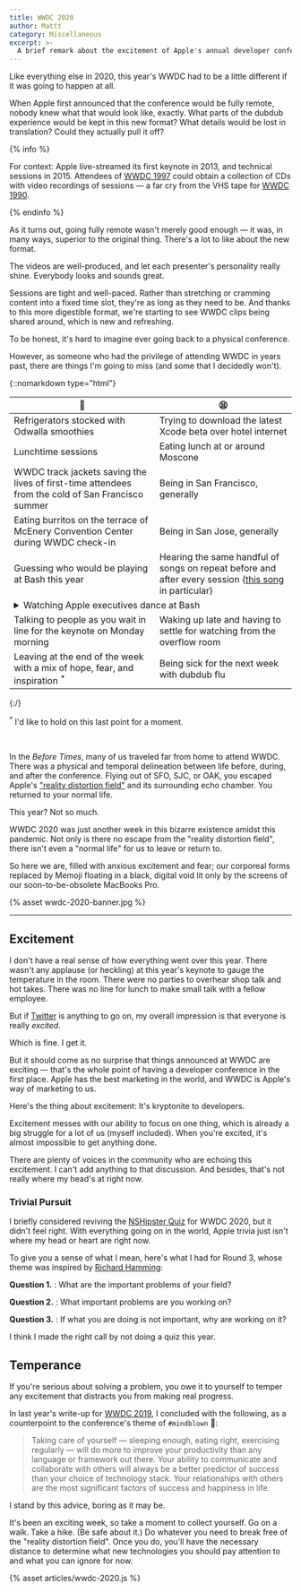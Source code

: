 ```yaml
---
title: WWDC 2020
author: Mattt
category: Miscellaneous
excerpt: >-
  A brief remark about the excitement of Apple's annual developer conference.
---
```


Like everything else in 2020,
this year's WWDC had to be a little different
if it was going to happen at all.

When Apple first announced that the conference would be fully remote,
nobody knew what that would look like, exactly.
What parts of the dubdub experience would be kept in this new format?
What details would be lost in translation?
Could they actually pull it off?

{% info %}

For context:
Apple live-streamed its first keynote in 2013,
and technical sessions in 2015.
Attendees of [WWDC 1997][wwdc 1997] could obtain a collection of CDs
with video recordings of sessions —
a far cry from the VHS tape for [WWDC 1990][wwdc 1990].

{% endinfo %}

As it turns out,
going fully remote wasn't merely good enough —
it was, in many ways, superior to the original thing.
There's a lot to like about the new format.

The videos are well-produced,
and let each presenter's personality really shine.
Everybody looks and sounds great.

Sessions are tight and well-paced.
Rather than stretching or cramming content into a fixed time slot,
they're as long as they need to be.
And thanks to this more digestible format,
we're starting to see WWDC clips being shared around,
which is new and refreshing.

To be honest,
it's hard to imagine ever going back to a physical conference.

However,
as someone who had the privilege of attending WWDC in years past,
there are things I'm going to miss
(and some that I decidedly won't).

{::nomarkdown type="html"}
<table>

<thead>
<tr>
<th>🥰</th>
<th>😫</th>
</tr>
</thead>

<tbody>

<tr>
<td>Refrigerators stocked with Odwalla smoothies</td>
<td>Trying to download the latest Xcode beta over hotel internet</td>
</tr>


<tr>
<td>Lunchtime sessions</td>
<td>Eating lunch at or around Moscone</td> 
</tr>

<tr>
<td>WWDC track jackets saving the lives of first-time attendees from the cold of San Francisco summer</td>
<td>Being in San Francisco, generally</td>
</tr>

<tr>
<td>Eating burritos on the terrace of McEnery Convention Center during WWDC check-in</td>
<td>Being in San Jose, generally</td>
</tr>

<tr>
<td>Guessing who would be playing at Bash this year</td>
<td>Hearing the same handful of songs on repeat before and after every session
(<a href="https://music.apple.com/us/album/animal/1471689800?i=1471689803">this song</a> in particular) </td>
</tr>

<tr>
<td colspan="2">

<details>
<summary>Watching Apple executives dance at Bash</summary>
<video preload="none" width="636" height="290" controls>
    <source src="{% asset wwdc-2020-apple-executives-dancing.mp4 @path %}" type="video/mp4"/>
</video>
</details>
</td>
</tr>

<tr>
<td>Talking to people as you wait in line for the keynote on Monday morning</td>
<td>Waking up late and having to settle for watching from the overflow room</td>
</tr>

<tr>
<td>Leaving at the end of the week with a mix of hope, fear, and inspiration <sup>*</sup></td>
<td>Being sick for the next week with dubdub flu</td>

</table>
{:/}


<sup>*</sup> I'd like to hold on this last point for a moment.

<br/>

In the _Before Times_,
many of us traveled far from home to attend WWDC.
There was a physical and temporal delineation
between life before, during, and after the conference.
Flying out of <abbr>SFO</abbr>, <abbr>SJC</abbr>, or <abbr>OAK</abbr>,
you escaped Apple's ["reality distortion field"][folklore] 
and its surrounding echo chamber.
You returned to your normal life.

This year? Not so much.

WWDC 2020 was just another week in this bizarre existence amidst this pandemic.
Not only is there no escape from the "reality distortion field",
there isn't even a "normal life" for us to leave or return to.

So here we are,
filled with anxious excitement and fear;
our corporeal forms replaced by
Memoji floating in a black, digital void
lit only by the screens of our soon-to-be-obsolete MacBooks Pro.

{% asset wwdc-2020-banner.jpg %}

* * *

## Excitement

I don't have a real sense of how everything went over this year.
There wasn't any applause (or heckling) at this year's keynote
to gauge the temperature in the room.
There were no parties to overhear shop talk and hot takes.
There was no line for lunch
to make small talk with a fellow employee.

But if [Twitter][#wwdc20] is anything to go on,
my overall impression is that everyone is really _excited_.

Which is fine. I get it.

But it should come as no surprise that things announced at WWDC are exciting —
that's the whole point of having a developer conference in the first place.
Apple has the best marketing in the world,
and WWDC is Apple's way of marketing to us.

Here's the thing about excitement:
It's kryptonite to developers.

Excitement messes with our ability to focus on one thing,
which is already a big struggle for a lot of us (myself included).
When you're excited,
it's almost impossible to get anything done.

There are plenty of voices in the community who are echoing this excitement.
I can't add anything to that discussion.
And besides,
that's not really where my head's at right now.

### Trivial Pursuit

I briefly considered reviving the [NSHipster Quiz](/nshipster-quiz-2/)
for WWDC 2020,
but it didn't feel right.
With everything going on in the world,
Apple trivia just isn't where my head or heart are right now.

To give you a sense of what I mean, here's what I had for Round 3,
whose theme was inspired by [Richard Hamming][hamming]:

**Question 1.**
: What are the important problems of your field?

**Question 2.**
: What important problems are you working on?

**Question 3.**
: If what you are doing is not important,
  why are working on it?

<aside class="parenthetical">
I think I made the right call by not doing a quiz this year.
</aside>

## Temperance

If you're serious about solving a problem,
you owe it to yourself to temper any excitement
that distracts you from making real progress.

In last year's write-up for [WWDC 2019](/wwdc-2019/),
I concluded with the following,
as a counterpoint to the conference's theme of `#mindblown` 🤯:

> Taking care of yourself —
> sleeping enough, eating right, exercising regularly —
> will do more to improve your productivity
> than any language or framework out there.
> Your ability to communicate and collaborate with others
> will always be a better predictor of success
> than your choice of technology stack.
> Your relationships with others
> are the most significant factors of success and happiness in life.

I stand by this advice, boring as it may be.

It's been an exciting week,
so take a moment to collect yourself.
Go on a walk. Take a hike. (Be safe about it.)
Do whatever you need to break free of the "reality distortion field".
Once you do, you'll have the necessary distance to determine
what new technologies you should pay attention to
and what you can ignore for now.

[wwdc 1990]: http://bslabs.net/2020/06/19/wwdc-1990/
[wwdc 1997]: http://bslabs.net/2018/05/28/wwdc-1997-videos/
[folklore]: https://www.folklore.org/StoryView.py?story=Reality_Distortion_Field.txt
[placebo effect]: https://en.wikipedia.org/wiki/Placebo
[#wwdc20]: https://twitter.com/hashtag/WWDC20
[hey]: https://www.protocol.com/hey-email-app-store-rejection
[antitrust]: https://ec.europa.eu/commission/presscorner/detail/en/ip_20_1073
[developer forums]: https://forums.developer.apple.com
[hamming]: https://www.cs.virginia.edu/~robins/YouAndYourResearch.html
[Developer app]: https://mjtsai.com/blog/2020/06/16/apple-developer-app-for-mac/
[transition]: https://www.apple.com/newsroom/2020/06/apple-announces-mac-transition-to-apple-silicon/

{% asset articles/wwdc-2020.js %}
